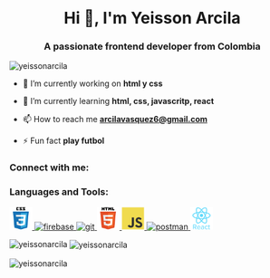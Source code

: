 <img src="https://c.tenor.com/2uyENRmiUt0AAAAC/coding.gif" alt="">
<h1 align="center">Hi 👋, I'm Yeisson Arcila</h1>
<h3 align="center">A passionate frontend developer from Colombia</h3>

<p align="left"> <img src="https://komarev.com/ghpvc/?username=yeissonarcila&label=Profile%20views&color=0e75b6&style=flat" alt="yeissonarcila" /> </p>

- 🔭 I’m currently working on **html y css**

- 🌱 I’m currently learning **html, css, javascritp, react**

- 📫 How to reach me **arcilavasquez6@gmail.com**

- ⚡ Fun fact **play futbol**

<h3 align="left">Connect with me:</h3>
<p align="left">
</p>

<h3 align="left">Languages and Tools:</h3>
<p align="left"> <a href="https://www.w3schools.com/css/" target="_blank" rel="noreferrer"> <img src="https://raw.githubusercontent.com/devicons/devicon/master/icons/css3/css3-original-wordmark.svg" alt="css3" width="40" height="40"/> </a> <a href="https://firebase.google.com/" target="_blank" rel="noreferrer"> <img src="https://www.vectorlogo.zone/logos/firebase/firebase-icon.svg" alt="firebase" width="40" height="40"/> </a> <a href="https://git-scm.com/" target="_blank" rel="noreferrer"> <img src="https://www.vectorlogo.zone/logos/git-scm/git-scm-icon.svg" alt="git" width="40" height="40"/> </a> <a href="https://www.w3.org/html/" target="_blank" rel="noreferrer"> <img src="https://raw.githubusercontent.com/devicons/devicon/master/icons/html5/html5-original-wordmark.svg" alt="html5" width="40" height="40"/> </a> <a href="https://developer.mozilla.org/en-US/docs/Web/JavaScript" target="_blank" rel="noreferrer"> <img src="https://raw.githubusercontent.com/devicons/devicon/master/icons/javascript/javascript-original.svg" alt="javascript" width="40" height="40"/> </a> <a href="https://postman.com" target="_blank" rel="noreferrer"> <img src="https://www.vectorlogo.zone/logos/getpostman/getpostman-icon.svg" alt="postman" width="40" height="40"/> </a> <a href="https://reactjs.org/" target="_blank" rel="noreferrer"> <img src="https://raw.githubusercontent.com/devicons/devicon/master/icons/react/react-original-wordmark.svg" alt="react" width="40" height="40"/> </a> </p>

<p><img align="left" src="https://github-readme-stats.vercel.app/api/top-langs?username=yeissonarcila&show_icons=true&locale=en&layout=compact" alt="yeissonarcila" /></p>

<p>&nbsp;<img align="center" src="https://github-readme-stats.vercel.app/api?username=yeissonarcila&show_icons=true&locale=en" alt="yeissonarcila" /></p>

<p><img align="center" src="https://github-readme-streak-stats.herokuapp.com/?user=yeissonarcila&" alt="yeissonarcila" /></p>
